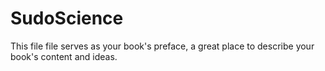 SudoScience
=======

This file file serves as your book's preface, a great place to describe your book's content and ideas.

